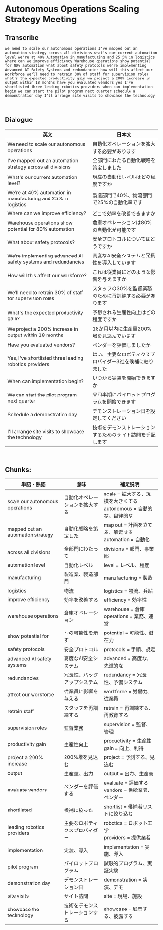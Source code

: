 # Autonomous Operations Scaling Strategy Meeting

## Transcribe
```
we need to scale our autonomous operations I've mapped out an automation strategy across all divisions what's our current automation level we're at 40% Automation in manufacturing and 25 5% in logistics where can we improve efficiency Warehouse operations show potential for 80% automation what about safety protocols we're implementing Advanced AI Safety Systems and redundancies how will this affect our Workforce we'll need to retrain 30% of staff for supervision roles what's the expected productivity gain we project a 200% increase in output within 18 months have you evaluated vendors yes I've shortlisted three leading robotics providers when can implementation begin we can start the pilot program next quarter schedule a demonstration day I'll arrange site visits to showcase the technology
```

<br>

## Dialogue

| 英文 | 日本文 |
|------|--------|
| We need to scale our autonomous operations | 自動化オペレーションを拡大する必要があります |
| I've mapped out an automation strategy across all divisions | 全部門にわたる自動化戦略を策定しました |
| What's our current automation level? | 現在の自動化レベルはどの程度ですか |
| We're at 40% automation in manufacturing and 25% in logistics | 製造部門で40%、物流部門で25%の自動化率です |
| Where can we improve efficiency? | どこで効率を改善できますか |
| Warehouse operations show potential for 80% automation | 倉庫オペレーションは80%の自動化が可能です |
| What about safety protocols? | 安全プロトコルについてはどうですか |
| We're implementing advanced AI safety systems and redundancies | 高度なAI安全システムと冗長性を導入しています |
| How will this affect our workforce? | これは従業員にどのような影響を与えますか |
| We'll need to retrain 30% of staff for supervision roles | スタッフの30%を監督業務のために再訓練する必要があります |
| What's the expected productivity gain? | 予想される生産性向上はどの程度ですか |
| We project a 200% increase in output within 18 months | 18か月以内に生産量200%増を見込んでいます |
| Have you evaluated vendors? | ベンダーを評価しましたか |
| Yes, I've shortlisted three leading robotics providers | はい、主要なロボティクスプロバイダー3社を候補に絞りました |
| When can implementation begin? | いつから実装を開始できますか |
| We can start the pilot program next quarter | 来四半期にパイロットプログラムを開始できます |
| Schedule a demonstration day | デモンストレーション日を設定してください |
| I'll arrange site visits to showcase the technology | 技術をデモンストレーションするためのサイト訪問を手配します |

<br>

## **Chunks:**

| 単語・熟語 | 意味 | 補足説明 |
|---|---|---|
| scale our autonomous operations | 自動化オペレーションを拡大する | scale = 拡大する、規模を大きくする<br>autonomous = 自動的な、自律的な |
| mapped out an automation strategy | 自動化戦略を策定した | map out = 計画を立てる、策定する<br>automation = 自動化 |
| across all divisions | 全部門にわたって | divisions = 部門、事業部 |
| automation level | 自動化レベル | level = レベル、程度 |
| manufacturing | 製造業、製造部門 | manufacturing = 製造 |
| logistics | 物流 | logistics = 物流、兵站 |
| improve efficiency | 効率を改善する | efficiency = 効率性 |
| warehouse operations | 倉庫オペレーション | warehouse = 倉庫<br>operations = 業務、運営 |
| show potential for | ～の可能性を示す | potential = 可能性、潜在力 |
| safety protocols | 安全プロトコル | protocols = 手順、規定 |
| advanced AI safety systems | 高度なAI安全システム | advanced = 高度な、先進的な |
| redundancies | 冗長性、バックアップシステム | redundancy = 冗長性、予備システム |
| affect our workforce | 従業員に影響を与える | workforce = 労働力、従業員 |
| retrain staff | スタッフを再訓練する | retrain = 再訓練する、再教育する |
| supervision roles | 監督業務 | supervision = 監督、管理 |
| productivity gain | 生産性向上 | productivity = 生産性<br>gain = 向上、利得 |
| project a 200% increase | 200%増を見込む | project = 予測する、見込む |
| output | 生産量、出力 | output = 出力、生産高 |
| evaluate vendors | ベンダーを評価する | evaluate = 評価する<br>vendors = 供給業者、ベンダー |
| shortlisted | 候補に絞った | shortlist = 候補者リストに絞り込む |
| leading robotics providers | 主要なロボティクスプロバイダー | robotics = ロボット工学<br>providers = 提供業者 |
| implementation | 実装、導入 | implementation = 実施、導入 |
| pilot program | パイロットプログラム | 試験的プログラム、実証実験 |
| demonstration day | デモンストレーション日 | demonstration = 実演、デモ |
| site visits | サイト訪問 | site = 現場、施設 |
| showcase the technology | 技術をデモンストレーションする | showcase = 展示する、披露する |
